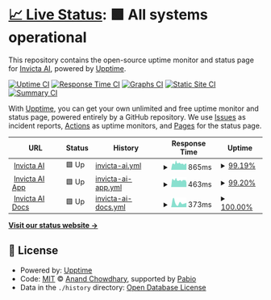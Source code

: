 # [📈 Live Status](https://Invicta-AI.github.io/invicta-ai-upptime): <!--live status--> **🟩 All systems operational**

This repository contains the open-source uptime monitor and status page for [Invicta AI](https://invictai.io/), powered by [Upptime](https://github.com/upptime/upptime).

[![Uptime CI](https://github.com/Invicta-AI/invicta-ai-upptime/workflows/Uptime%20CI/badge.svg)](https://github.com/Invicta-AI/invicta-ai-upptime/actions?query=workflow%3A%22Uptime+CI%22)
[![Response Time CI](https://github.com/Invicta-AI/invicta-ai-upptime/workflows/Response%20Time%20CI/badge.svg)](https://github.com/Invicta-AI/invicta-ai-upptime/actions?query=workflow%3A%22Response+Time+CI%22)
[![Graphs CI](https://github.com/Invicta-AI/invicta-ai-upptime/workflows/Graphs%20CI/badge.svg)](https://github.com/Invicta-AI/invicta-ai-upptime/actions?query=workflow%3A%22Graphs+CI%22)
[![Static Site CI](https://github.com/Invicta-AI/invicta-ai-upptime/workflows/Static%20Site%20CI/badge.svg)](https://github.com/Invicta-AI/invicta-ai-upptime/actions?query=workflow%3A%22Static+Site+CI%22)
[![Summary CI](https://github.com/Invicta-AI/invicta-ai-upptime/workflows/Summary%20CI/badge.svg)](https://github.com/Invicta-AI/invicta-ai-upptime/actions?query=workflow%3A%22Summary+CI%22)

With [Upptime](https://upptime.js.org), you can get your own unlimited and free uptime monitor and status page, powered entirely by a GitHub repository. We use [Issues](https://github.com/Invicta-AI/invicta-ai-upptime/issues) as incident reports, [Actions](https://github.com/Invicta-AI/invicta-ai-upptime/actions) as uptime monitors, and [Pages](https://Invicta-AI.github.io/invicta-ai-upptime) for the status page.

<!--start: status pages-->
<!-- This summary is generated by Upptime (https://github.com/upptime/upptime) -->
<!-- Do not edit this manually, your changes will be overwritten -->
<!-- prettier-ignore -->
| URL | Status | History | Response Time | Uptime |
| --- | ------ | ------- | ------------- | ------ |
| <img alt="" src="https://icons.duckduckgo.com/ip3/invictai.io.ico" height="13"> [Invicta AI](https://invictai.io) | 🟩 Up | [invicta-ai.yml](https://github.com/Invicta-AI/invicta-ai-upptime/commits/HEAD/history/invicta-ai.yml) | <details><summary><img alt="Response time graph" src="./graphs/invicta-ai/response-time-week.png" height="20"> 865ms</summary><br><a href="https://Invicta-AI.github.io/invicta-ai-upptime/history/invicta-ai"><img alt="Response time 869" src="https://img.shields.io/endpoint?url=https%3A%2F%2Fraw.githubusercontent.com%2FInvicta-AI%2Finvicta-ai-upptime%2FHEAD%2Fapi%2Finvicta-ai%2Fresponse-time.json"></a><br><a href="https://Invicta-AI.github.io/invicta-ai-upptime/history/invicta-ai"><img alt="24-hour response time 832" src="https://img.shields.io/endpoint?url=https%3A%2F%2Fraw.githubusercontent.com%2FInvicta-AI%2Finvicta-ai-upptime%2FHEAD%2Fapi%2Finvicta-ai%2Fresponse-time-day.json"></a><br><a href="https://Invicta-AI.github.io/invicta-ai-upptime/history/invicta-ai"><img alt="7-day response time 865" src="https://img.shields.io/endpoint?url=https%3A%2F%2Fraw.githubusercontent.com%2FInvicta-AI%2Finvicta-ai-upptime%2FHEAD%2Fapi%2Finvicta-ai%2Fresponse-time-week.json"></a><br><a href="https://Invicta-AI.github.io/invicta-ai-upptime/history/invicta-ai"><img alt="30-day response time 1078" src="https://img.shields.io/endpoint?url=https%3A%2F%2Fraw.githubusercontent.com%2FInvicta-AI%2Finvicta-ai-upptime%2FHEAD%2Fapi%2Finvicta-ai%2Fresponse-time-month.json"></a><br><a href="https://Invicta-AI.github.io/invicta-ai-upptime/history/invicta-ai"><img alt="1-year response time 869" src="https://img.shields.io/endpoint?url=https%3A%2F%2Fraw.githubusercontent.com%2FInvicta-AI%2Finvicta-ai-upptime%2FHEAD%2Fapi%2Finvicta-ai%2Fresponse-time-year.json"></a></details> | <details><summary><a href="https://Invicta-AI.github.io/invicta-ai-upptime/history/invicta-ai">99.19%</a></summary><a href="https://Invicta-AI.github.io/invicta-ai-upptime/history/invicta-ai"><img alt="All-time uptime 99.78%" src="https://img.shields.io/endpoint?url=https%3A%2F%2Fraw.githubusercontent.com%2FInvicta-AI%2Finvicta-ai-upptime%2FHEAD%2Fapi%2Finvicta-ai%2Fuptime.json"></a><br><a href="https://Invicta-AI.github.io/invicta-ai-upptime/history/invicta-ai"><img alt="24-hour uptime 96.51%" src="https://img.shields.io/endpoint?url=https%3A%2F%2Fraw.githubusercontent.com%2FInvicta-AI%2Finvicta-ai-upptime%2FHEAD%2Fapi%2Finvicta-ai%2Fuptime-day.json"></a><br><a href="https://Invicta-AI.github.io/invicta-ai-upptime/history/invicta-ai"><img alt="7-day uptime 99.19%" src="https://img.shields.io/endpoint?url=https%3A%2F%2Fraw.githubusercontent.com%2FInvicta-AI%2Finvicta-ai-upptime%2FHEAD%2Fapi%2Finvicta-ai%2Fuptime-week.json"></a><br><a href="https://Invicta-AI.github.io/invicta-ai-upptime/history/invicta-ai"><img alt="30-day uptime 99.60%" src="https://img.shields.io/endpoint?url=https%3A%2F%2Fraw.githubusercontent.com%2FInvicta-AI%2Finvicta-ai-upptime%2FHEAD%2Fapi%2Finvicta-ai%2Fuptime-month.json"></a><br><a href="https://Invicta-AI.github.io/invicta-ai-upptime/history/invicta-ai"><img alt="1-year uptime 99.78%" src="https://img.shields.io/endpoint?url=https%3A%2F%2Fraw.githubusercontent.com%2FInvicta-AI%2Finvicta-ai-upptime%2FHEAD%2Fapi%2Finvicta-ai%2Fuptime-year.json"></a></details>
| <img alt="" src="https://icons.duckduckgo.com/ip3/app.invictai.io.ico" height="13"> [Invicta AI App](https://app.invictai.io) | 🟩 Up | [invicta-ai-app.yml](https://github.com/Invicta-AI/invicta-ai-upptime/commits/HEAD/history/invicta-ai-app.yml) | <details><summary><img alt="Response time graph" src="./graphs/invicta-ai-app/response-time-week.png" height="20"> 463ms</summary><br><a href="https://Invicta-AI.github.io/invicta-ai-upptime/history/invicta-ai-app"><img alt="Response time 598" src="https://img.shields.io/endpoint?url=https%3A%2F%2Fraw.githubusercontent.com%2FInvicta-AI%2Finvicta-ai-upptime%2FHEAD%2Fapi%2Finvicta-ai-app%2Fresponse-time.json"></a><br><a href="https://Invicta-AI.github.io/invicta-ai-upptime/history/invicta-ai-app"><img alt="24-hour response time 446" src="https://img.shields.io/endpoint?url=https%3A%2F%2Fraw.githubusercontent.com%2FInvicta-AI%2Finvicta-ai-upptime%2FHEAD%2Fapi%2Finvicta-ai-app%2Fresponse-time-day.json"></a><br><a href="https://Invicta-AI.github.io/invicta-ai-upptime/history/invicta-ai-app"><img alt="7-day response time 463" src="https://img.shields.io/endpoint?url=https%3A%2F%2Fraw.githubusercontent.com%2FInvicta-AI%2Finvicta-ai-upptime%2FHEAD%2Fapi%2Finvicta-ai-app%2Fresponse-time-week.json"></a><br><a href="https://Invicta-AI.github.io/invicta-ai-upptime/history/invicta-ai-app"><img alt="30-day response time 476" src="https://img.shields.io/endpoint?url=https%3A%2F%2Fraw.githubusercontent.com%2FInvicta-AI%2Finvicta-ai-upptime%2FHEAD%2Fapi%2Finvicta-ai-app%2Fresponse-time-month.json"></a><br><a href="https://Invicta-AI.github.io/invicta-ai-upptime/history/invicta-ai-app"><img alt="1-year response time 598" src="https://img.shields.io/endpoint?url=https%3A%2F%2Fraw.githubusercontent.com%2FInvicta-AI%2Finvicta-ai-upptime%2FHEAD%2Fapi%2Finvicta-ai-app%2Fresponse-time-year.json"></a></details> | <details><summary><a href="https://Invicta-AI.github.io/invicta-ai-upptime/history/invicta-ai-app">99.20%</a></summary><a href="https://Invicta-AI.github.io/invicta-ai-upptime/history/invicta-ai-app"><img alt="All-time uptime 99.79%" src="https://img.shields.io/endpoint?url=https%3A%2F%2Fraw.githubusercontent.com%2FInvicta-AI%2Finvicta-ai-upptime%2FHEAD%2Fapi%2Finvicta-ai-app%2Fuptime.json"></a><br><a href="https://Invicta-AI.github.io/invicta-ai-upptime/history/invicta-ai-app"><img alt="24-hour uptime 96.58%" src="https://img.shields.io/endpoint?url=https%3A%2F%2Fraw.githubusercontent.com%2FInvicta-AI%2Finvicta-ai-upptime%2FHEAD%2Fapi%2Finvicta-ai-app%2Fuptime-day.json"></a><br><a href="https://Invicta-AI.github.io/invicta-ai-upptime/history/invicta-ai-app"><img alt="7-day uptime 99.20%" src="https://img.shields.io/endpoint?url=https%3A%2F%2Fraw.githubusercontent.com%2FInvicta-AI%2Finvicta-ai-upptime%2FHEAD%2Fapi%2Finvicta-ai-app%2Fuptime-week.json"></a><br><a href="https://Invicta-AI.github.io/invicta-ai-upptime/history/invicta-ai-app"><img alt="30-day uptime 99.71%" src="https://img.shields.io/endpoint?url=https%3A%2F%2Fraw.githubusercontent.com%2FInvicta-AI%2Finvicta-ai-upptime%2FHEAD%2Fapi%2Finvicta-ai-app%2Fuptime-month.json"></a><br><a href="https://Invicta-AI.github.io/invicta-ai-upptime/history/invicta-ai-app"><img alt="1-year uptime 99.79%" src="https://img.shields.io/endpoint?url=https%3A%2F%2Fraw.githubusercontent.com%2FInvicta-AI%2Finvicta-ai-upptime%2FHEAD%2Fapi%2Finvicta-ai-app%2Fuptime-year.json"></a></details>
| <img alt="" src="https://icons.duckduckgo.com/ip3/info.invictai.io.ico" height="13"> [Invicta AI Docs](https://info.invictai.io) | 🟩 Up | [invicta-ai-docs.yml](https://github.com/Invicta-AI/invicta-ai-upptime/commits/HEAD/history/invicta-ai-docs.yml) | <details><summary><img alt="Response time graph" src="./graphs/invicta-ai-docs/response-time-week.png" height="20"> 373ms</summary><br><a href="https://Invicta-AI.github.io/invicta-ai-upptime/history/invicta-ai-docs"><img alt="Response time 306" src="https://img.shields.io/endpoint?url=https%3A%2F%2Fraw.githubusercontent.com%2FInvicta-AI%2Finvicta-ai-upptime%2FHEAD%2Fapi%2Finvicta-ai-docs%2Fresponse-time.json"></a><br><a href="https://Invicta-AI.github.io/invicta-ai-upptime/history/invicta-ai-docs"><img alt="24-hour response time 374" src="https://img.shields.io/endpoint?url=https%3A%2F%2Fraw.githubusercontent.com%2FInvicta-AI%2Finvicta-ai-upptime%2FHEAD%2Fapi%2Finvicta-ai-docs%2Fresponse-time-day.json"></a><br><a href="https://Invicta-AI.github.io/invicta-ai-upptime/history/invicta-ai-docs"><img alt="7-day response time 373" src="https://img.shields.io/endpoint?url=https%3A%2F%2Fraw.githubusercontent.com%2FInvicta-AI%2Finvicta-ai-upptime%2FHEAD%2Fapi%2Finvicta-ai-docs%2Fresponse-time-week.json"></a><br><a href="https://Invicta-AI.github.io/invicta-ai-upptime/history/invicta-ai-docs"><img alt="30-day response time 314" src="https://img.shields.io/endpoint?url=https%3A%2F%2Fraw.githubusercontent.com%2FInvicta-AI%2Finvicta-ai-upptime%2FHEAD%2Fapi%2Finvicta-ai-docs%2Fresponse-time-month.json"></a><br><a href="https://Invicta-AI.github.io/invicta-ai-upptime/history/invicta-ai-docs"><img alt="1-year response time 306" src="https://img.shields.io/endpoint?url=https%3A%2F%2Fraw.githubusercontent.com%2FInvicta-AI%2Finvicta-ai-upptime%2FHEAD%2Fapi%2Finvicta-ai-docs%2Fresponse-time-year.json"></a></details> | <details><summary><a href="https://Invicta-AI.github.io/invicta-ai-upptime/history/invicta-ai-docs">100.00%</a></summary><a href="https://Invicta-AI.github.io/invicta-ai-upptime/history/invicta-ai-docs"><img alt="All-time uptime 100.00%" src="https://img.shields.io/endpoint?url=https%3A%2F%2Fraw.githubusercontent.com%2FInvicta-AI%2Finvicta-ai-upptime%2FHEAD%2Fapi%2Finvicta-ai-docs%2Fuptime.json"></a><br><a href="https://Invicta-AI.github.io/invicta-ai-upptime/history/invicta-ai-docs"><img alt="24-hour uptime 100.00%" src="https://img.shields.io/endpoint?url=https%3A%2F%2Fraw.githubusercontent.com%2FInvicta-AI%2Finvicta-ai-upptime%2FHEAD%2Fapi%2Finvicta-ai-docs%2Fuptime-day.json"></a><br><a href="https://Invicta-AI.github.io/invicta-ai-upptime/history/invicta-ai-docs"><img alt="7-day uptime 100.00%" src="https://img.shields.io/endpoint?url=https%3A%2F%2Fraw.githubusercontent.com%2FInvicta-AI%2Finvicta-ai-upptime%2FHEAD%2Fapi%2Finvicta-ai-docs%2Fuptime-week.json"></a><br><a href="https://Invicta-AI.github.io/invicta-ai-upptime/history/invicta-ai-docs"><img alt="30-day uptime 100.00%" src="https://img.shields.io/endpoint?url=https%3A%2F%2Fraw.githubusercontent.com%2FInvicta-AI%2Finvicta-ai-upptime%2FHEAD%2Fapi%2Finvicta-ai-docs%2Fuptime-month.json"></a><br><a href="https://Invicta-AI.github.io/invicta-ai-upptime/history/invicta-ai-docs"><img alt="1-year uptime 100.00%" src="https://img.shields.io/endpoint?url=https%3A%2F%2Fraw.githubusercontent.com%2FInvicta-AI%2Finvicta-ai-upptime%2FHEAD%2Fapi%2Finvicta-ai-docs%2Fuptime-year.json"></a></details>

<!--end: status pages-->

[**Visit our status website →**](https://Invicta-AI.github.io/invicta-ai-upptime)

## 📄 License

- Powered by: [Upptime](https://github.com/upptime/upptime)
- Code: [MIT](./LICENSE) © [Anand Chowdhary](https://anandchowdhary.com), supported by [Pabio](https://pabio.com)
- Data in the `./history` directory: [Open Database License](https://opendatacommons.org/licenses/odbl/1-0/)
